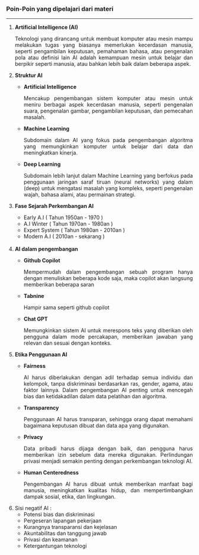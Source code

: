 ### Poin-Poin yang dipelajari dari materi
---

1. <div align="justify"><strong>Artificial Intelligence (AI)</strong><p>Teknologi yang dirancang untuk membuat komputer atau mesin mampu melakukan tugas yang biasanya memerlukan kecerdasan manusia, seperti pengambilan keputusan, pemahaman bahasa, atau pengenalan pola atau definisi lain AI adalah kemampuan mesin untuk belajar dan berpikir seperti manusia, atau bahkan lebih baik dalam beberapa aspek.</p></p>
</div>

2. <div align="justify"><strong>Struktur AI</strong><p>

    * **Artificial Intelligence**
      
      Mencakup pengembangan sistem komputer atau mesin untuk meniru berbagai aspek kecerdasan manusia, seperti pengenalan suara, pengenalan gambar, pengambilan keputusan, dan pemecahan masalah.
    * **Machine Learning**
      
      Subdomain dalam AI yang fokus pada pengembangan algoritma yang memungkinkan komputer untuk belajar dari data dan meningkatkan kinerja.
    * **Deep Learning**
      
      Subdomain lebih lanjut dalam Machine Learning yang berfokus pada penggunaan jaringan saraf tiruan (neural networks) yang dalam (deep) untuk mengatasi masalah yang kompleks, seperti pengenalan wajah, bahasa alami, atau permainan strategi.
  
</p></div>

3. **Fase Sejarah Perkembangan AI**
   * Early A.I ( Tahun 1950an - 1970 )
   * A.I Winter ( Tahun 1970an - 1980an )
   * Expert System ( Tahun 1980an - 2010an )
   * Modern A.I ( 2010an - sekarang )<br><br>

4. <div align="justify"><strong>AI dalam pengembangan</strong><p>

    * **Github Copilot**
      
      Mempermudah dalam pengembangan sebuah program hanya dengan menuliskan beberapa kode saja, maka copilot akan langsung memberikan beberapa saran
    * **Tabnine**
    
      Hampir sama seperti github copilot
    * **Chat GPT**
      
      Memungkinkan sistem AI untuk merespons teks yang diberikan oleh pengguna dalam mode percakapan, memberikan jawaban yang relevan dan sesuai dengan konteks.
</p></div>

5. <div align="justify"><strong>Etika Penggunaan AI</strong><p>

    * **Fairness**
      
      AI harus diberlakukan dengan adil terhadap semua individu dan kelompok, tanpa diskriminasi berdasarkan ras, gender, agama, atau faktor lainnya. Dalam pengembangan AI penting untuk mencegah bias dan ketidakadilan dalam data pelatihan dan algoritma.
    * **Transparency**
    
      Penggunaan AI harus transparan, sehingga orang dapat memahami bagaimana keputusan dibuat dan data apa yang digunakan.
    * **Privacy**
    
      Data pribadi harus dijaga dengan baik, dan pengguna harus memberikan izin sebelum data mereka digunakan. Perlindungan privasi menjadi semakin penting dengan perkembangan teknologi AI.
    * **Human Centeredness**
    
      Pengembangan AI harus dibuat untuk memberikan manfaat bagi manusia, meningkatkan kualitas hidup, dan mempertimbangkan dampak sosial, etika, dan lingkungan.
</p></div>

6. Sisi negatif AI : 
   - Potensi bias dan diskriminasi
   - Pergeseran lapangan pekerjaan
   - Kurangnya transparansi dan kejelasan
   - Akuntabilitas dan tanggung jawab
   - Privasi dan keamanan
   - Ketergantungan teknologi